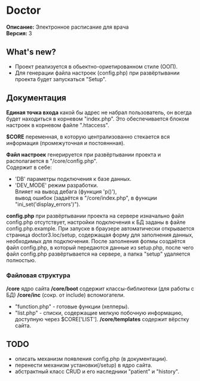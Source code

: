 # Doctor 
__Описание:__ Электронное расписание для врача  
__Версия:__ 3 

## What's new? 
- Проект реализуется в обьектно-ориетированном стиле (ООП).
- Для генерации файла настроек (config.php) при развёртывании проекта будет запускаться "Setup".

## Документация 
__Единая точка входа__ какой бы адрес не набрал пользователь, он всегда будет находиться в корневом "index.php". Это обеспечивается блоком настроек в корневом файле ".htaccess".

__$CORE__ переменная, в которую централизованно стекается вся информация (промежуточная и постояннная).

__Файл настроек__ генерируется при развёртывании проекта и располагается в "/core/config.php".  
Содержит в себе:  
- 'DB' параметры подключения к базе данных. 
- 'DEV_MODE' режим разработки.  
Влияет на вывод дебага (функция 'p()'),  
вывод ошибок (задаётся в "/core/index.php", в функции "ini_set('display_errors')").

__config.php__ при развёртывании проекта на сервере изначально файл config.php отсутствует, настройки подключения к БД заданы в файле config.php.example. При запуске в браузере
автоматически открывается страница doctor3.loc/setup, содержащая форму для заполнения данных, необходимых для подключения. После заполнения фопмы создаётся файл config.php, в который передаются данные из setup.php, после чего файл config.php развёртывается на сервере, а папка "setup" удаляется полностью.

### Файловая структура
__/core__ ядро сайта
__/core/boot__ содержит классы-библиотеки (для работы с БД)
__/core/inc__ (сокр. от include) вспомогатели. 
- "function.php" - готовые функции (хелперы). 
- "list.php" - списки, содержащие мелкую побочную информацию, доступную через $CORE['LIST']. 
__/core/templates__ содержит вёрстку сайта.


## TODO  
- описать механизм появления config.php (в документации).  
- перенести механизм установки(/setup) в ядро сайта.
- абстрактный класс CRUD и его наследники "patient" и "history".